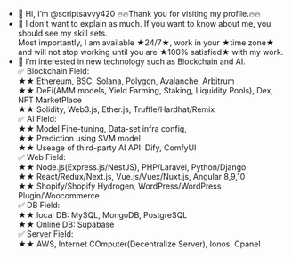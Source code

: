 - 👋 Hi, I’m @scriptsavvy420  🔥🔥Thank you for visiting my profile.🔥🔥<br/>
- 👀 I don't want to explain as much. If you want to know about me, you should see my skill sets.<br/>
  Most importantly, I am available ★24/7★, work in your ★time zone★ and will not stop working until you are ★100% satisfied★ with my work.<br/>
- 👀 I’m interested in new technology such as Blockchain and AI.<br/>
✅ Blockchain Field:<br/>
★★ Ethereum, BSC, Solana, Polygon, Avalanche, Arbitrum<br/>
★★ DeFi(AMM models, Yield Farming, Staking, Liquidity Pools), Dex, NFT MarketPlace<br/>
★★ Solidity, Web3.js, Ether.js, Truffle/Hardhat/Remix<br/>
✅  AI Field:<br/>
★★ Model Fine-tuning, Data-set infra config, <br/>
★★ Prediction using SVM model<br/>
★★ Useage of third-party AI API: Dify, ComfyUI  <br/>
✅  Web Field:<br/>
★★ Node.js(Express.js/NestJS), PHP/Laravel, Python/Django<br/>
★★ React/Redux/Next.js, Vue.js/Vuex/Nuxt.js, Angular 8,9,10<br/>
★★ Shopify/Shopify Hydrogen, WordPress/WordPress Plugin/Woocommerce<br/>
✅  DB Field:<br/>
★★ local DB: MySQL, MongoDB, PostgreSQL<br/>
★★ Online DB: Supabase<br/>
✅  Server Field:<br/>
★★ AWS, Internet COmputer(Decentralize Server), Ionos, Cpanel<br/>
<!---
scriptsavvy420/scriptsavvy420 is a ✨ special ✨ repository because its `README.md` (this file) appears on your GitHub profile.
You can click the Preview link to take a look at your changes.
--->
